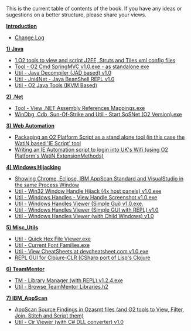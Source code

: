 This is the current table of contents of the book. If you have any ideas or sugestions on a better structure, please share your views.


**[Introduction](/manuscript/0.Introduction/README.md)** 

* [Change Log](/manuscript/0.Introduction/Change_Log.md)

**[1) Java](/manuscript/1.Java/README.md)**

* [1.O2 tools to view and script J2EE, Struts and Tiles xml config files](/manuscript//1.O2_tools_to_view_and_script_J2EE,_Struts_and_Tiles_xml_config_files.md)
* [Tool - O2 Cmd SpringMVC v1.0.exe - as standalone exe](/manuscript/1.Tool_-_O2_Cmd_SpringMVC_v1.0.exe_-_as_standalone_exe.md)
* [Util - Java Decompiler (JAD based) v1.0](/manuscript/1.Util_-_Java_Decompiler_(JAD_based)_v1.0.exe.md)
* [Util - Jni4Net - Java BeanShell REPL v1.0](/manuscript/1.Util_-_Jni4Net_-_Java_BeanShell_REPL_v1.0.exe.md)
* [Util - O2 Java Tools (IKVM Based)](/manuscript/1.Util_-_O2_Java_Tools_(IKVM_Based)_v1.0.md)

**[2) .Net](/manuscript/2.NET/README.md)**

* [Tool - View .NET Assembly References Mappings.exe](/manuscript/2.Tool_-_View_.NET_Assembly_References_Mappings.exe.md)
* [WinDbg, Cdb, Sun-Of-Strike and Util - Start SoSNet (O2 Version).exe](/manuscript/2.WinDbg,_Cdb,_Sun-Of-Strike_and_Util_-_Start_SoSNet_(O2_Version).exe.md)

**[3) Web Automation](/manuscript/3.Web_Automation/README.md)**

* [Packaging an O2 Platform Script as a stand alone tool (in this case the WatiN based 'IE Script' tool](/manuscript/3.Packaging_an_O2_Platform_Script_as_a_stand_alone_tool_(in_this_case_the_WatiN_based_'IE_Script'_tool).md)
* [Writing an IE Automation script to login into UK's Wifi (using O2 Platform's WatiN ExtensionMethods)](/manuscript/3.Writing_an_IE_Automation_script_to_login_into_UK's_Wifi_(using_O2_Platform's_WatiN_ExtensionMethods).md)

**[4) Windows Hijacking](/manuscript/4.Windows_Hijacking/README.md)**

* [Showing Chrome, Eclipse, IBM AppScan Standard and VisualStudio in the same Process Window](/manuscript/4.Showing_Chrome,_Eclipse,_IBM_AppScan_Standard_and_VisualStudio_in_the_same_Process_Window.md)
* [Util - Win32 Window Handle Hijack (4x host panels) v1.0.exe](/manuscript/4.Util_-_Win32_Window_Handle_Hijack_(4x_host_panels)_v1.0.exe.md)
* [Util - Windows Handles - View Handle Screenshot v1.0.exe](/manuscript/4.Util_-_Windows_Handles_-_View_Handle_Screenshot_v1.0.exe.md)
* [Util - Windows Handles Viewer (Simple Gui) v1.0.exe.](/manuscript/4.Util_-_Windows_Handles_Viewer_(Simple_Gui)_v1.0.exe.md)
* [Util - Windows Handles Viewer (Simple GUI with REPL) v1.0](/manuscript/4.Util_-_Windows_Handles_Viewer_(Simple_GUI_with_REPL)_v1.0.exe.md)
* [Util - Windows Handles Viewer (with Child Windows) v1.0](/manuscript/4.Util_-_Windows_Handles_Viewer_(with_Child_Windows)_v1.0.exe.md)

**[5) Misc_Utils](/manuscript/5.Misc_Utils/README.md)**

* [Util - Quick Hex File Viewer.exe](/manuscript/5.Util_-_Quick_Hex_File_Viewer.exe.md)
* [Util - Current Font Families.exe](/manuscript/5.Util_-_Current_Font_Families.exe.md)
* [Util - View CheatSheets at devcheatsheet.com v1.0.exe](/manuscript/5.Util_-_View_CheatSheets_at_devcheatsheet.com_v1.0.exe.md)
* [REPL GUI for Clojure-CLR (CSharp port of Lisp's Clojure](/manuscript/5.REPL_GUI_for_Clojure-CLR_(CSharp_port_of_Lisp's_Clojure).md)

**[6) TeamMentor](/manuscript/6.TeamMentor/README.md)**

* [TM - Library Manager (with REPL) v1.2.4.exe](/manuscript/6.TM_-_Library_Manager_(with_REPL)_v1.2.4.exe.md)
* [Util - Browse TeamMentor Libraries.h2](/manuscript/6.Util_-_Browse_TeamMentor_Libraries.h2.md)

**[7) IBM_AppScan](/manuscript/7.IBM_AppScan/README.md)**

* [AppScan Source Findings in Ozasmt files (and O2 tools to View, Filter, Join, Stitch and Script them)](/manuscript/7.AppScan_Source_Findings_in_Ozasmt_files_(and_O2_tools_to_View,_Filter,_Join,_Stitch_and_Script_them).md)
* [Util - Cir Viewer (with C# DLL converter) v1.0](/manuscript/7.Util_-_Cir_Viewer_(with_C#_DLL_converter)_v1.0.md)


